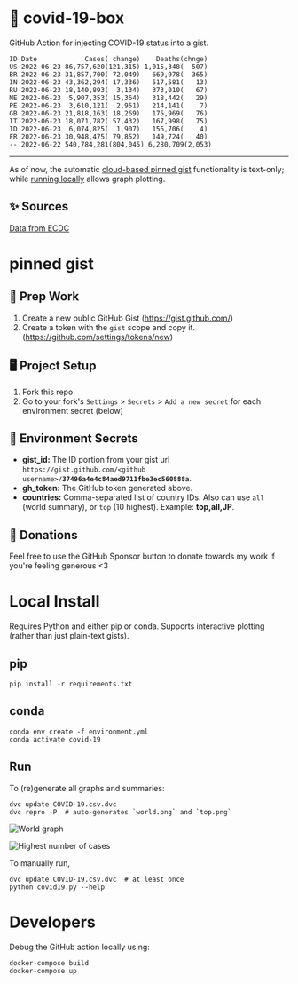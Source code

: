 # 🏥 covid-19-box

GitHub Action for injecting COVID-19 status into a gist.

```
ID Date            Cases( change)    Deaths(chnge)
US 2022-06-23 86,757,620(121,315) 1,015,348(  507)
BR 2022-06-23 31,857,700( 72,049)   669,978(  365)
IN 2022-06-23 43,362,294( 17,336)   517,581(   13)
RU 2022-06-23 18,140,893(  3,134)   373,010(   67)
ME 2022-06-23  5,907,353( 15,364)   318,442(   29)
PE 2022-06-23  3,610,121(  2,951)   214,141(    7)
GB 2022-06-23 21,818,163( 18,269)   175,969(   76)
IT 2022-06-23 18,071,782( 57,432)   167,998(   75)
ID 2022-06-23  6,074,825(  1,907)   156,706(    4)
FR 2022-06-23 30,948,475( 79,852)   149,724(   40)
-- 2022-06-22 540,784,281(804,045) 6,280,709(2,053)
```

---

As of now, the automatic [cloud-based pinned gist](#pinned-gist) functionality is text-only;
while [running locally](#local-install) allows graph plotting.

## ✨ Sources

[Data from ECDC](https://www.ecdc.europa.eu/en/publications-data/download-todays-data-geographic-distribution-covid-19-cases-worldwide)

# pinned gist

## 🎒 Prep Work
1. Create a new public GitHub Gist (https://gist.github.com/)
1. Create a token with the `gist` scope and copy it. (https://github.com/settings/tokens/new)

## 🖥 Project Setup
1. Fork this repo
1. Go to your fork's `Settings` > `Secrets` > `Add a new secret` for each environment secret (below)

## 🤫 Environment Secrets
- **gist_id:** The ID portion from your gist url `https://gist.github.com/<github username>/`**`37496a4e4c84aed9711fbe3ec560888a`**.
- **gh_token:** The GitHub token generated above.
- **countries:** Comma-separated list of country IDs. Also can use `all` (world summary), or `top` (10 highest). Example: **top,all,JP**.

## 💸 Donations

Feel free to use the GitHub Sponsor button to donate towards my work if you're feeling generous <3

# Local Install

Requires Python and either pip or conda. Supports interactive plotting (rather than just plain-text gists).

## pip

```
pip install -r requirements.txt
```

## conda

```
conda env create -f environment.yml
conda activate covid-19
```

## Run

To (re)generate all graphs and summaries:

```
dvc update COVID-19.csv.dvc
dvc repro -P  # auto-generates `world.png` and `top.png`
```

![World graph](world.png)

![Highest number of cases](top.png)

To manually run,

```
dvc update COVID-19.csv.dvc  # at least once
python covid19.py --help
```

# Developers

Debug the GitHub action locally using:

```
docker-compose build
docker-compose up
```
